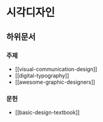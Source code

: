 # 시각디자인

## 하위문서

### 주제

- [[visual-communication-design]]
- [[digital-typography]]
- [[awesome-graphic-designers]]

### 문헌

- [[basic-design-textbook]]
